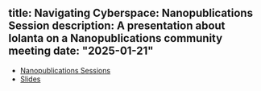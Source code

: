 title: Navigating Cyberspace: Nanopublications Session
description: A presentation about Iolanta on a Nanopublications community meeting
date: "2025-01-21"
---

* [Nanopublications Sessions](https://nanopub.net/sessions/)
* [Slides](./slides/)

